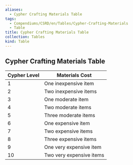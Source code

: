 ```yaml
---
aliases:
  - Cypher Crafting Materials Table
tags:
  - Compendiums/CSRD/en/Tables/Cypher-Crafting-Materials
  - Table
title: Cypher Crafting Materials Table
collection: Tables
kind: Table
---
```

## Cypher Crafting Materials Table
| Cypher Level | Materials Cost           |
|--------------|--------------------------|
| 1            | One inexpensive item     |
| 2            | Two inexpensive items    |
| 3            | One moderate item        |
| 4            | Two moderate items       |
| 5            | Three moderate items     |
| 6            | One expensive item       |
| 7            | Two expensive items      |
| 8            | Three expensive items    |
| 9            | One very expensive item  |
| 10           | Two very expensive items |
